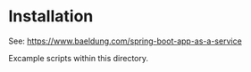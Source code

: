 # Installation

See: https://www.baeldung.com/spring-boot-app-as-a-service

Excample scripts within this directory.

